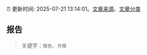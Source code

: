 :alarm_clock: 更新时间: 2025-07-21 13:14:01。[文章来源](/README.md)、[文章分类](/TAGS.md)

## 报告


> 关键字：`报告`、`月报`



